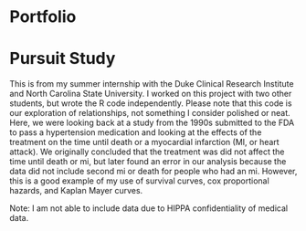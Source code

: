 # Portfolio

# Pursuit Study


This is from my summer internship with the Duke Clinical Research Institute 
and North Carolina State University. I worked on this project with two other 
students, but wrote the R code independently. Please note that this code is 
our exploration of relationships, not something I consider polished or neat. 
Here, we were looking back at a study from the 1990s submitted to the FDA to 
pass a hypertension medication and looking at the effects of the treatment on 
the time until death or a myocardial infarction (MI, or heart attack). We 
originally concluded that the treatment was did not affect the time until 
death or mi, but later found an error in our analysis because the data did not 
include second mi or death for people who had an mi. However, this is a good 
example of my use of survival curves, cox proportional hazards, and Kaplan 
Mayer curves.

Note: I am not able to include data due to HIPPA confidentiality of 
medical data.
